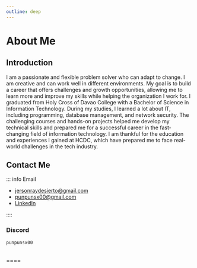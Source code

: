 ```yaml
---
outline: deep
---
```


# About Me

## Introduction
I am a passionate and flexible problem solver who can adapt to change. I am creative and can work well in different environments. My goal is to build a career that offers challenges and growth opportunities, allowing me to learn more and improve my skills while helping the organization I work for.
I graduated from Holy Cross of Davao College with a Bachelor of Science in Information Technology. During my studies, I learned a lot about IT, including programming, database management, and network security. The challenging courses and hands-on projects helped me develop my technical skills and prepared me for a successful career in the fast-changing field of information technology. I am thankful for the education and experiences I gained at HCDC, which have prepared me to face real-world challenges in the tech industry.


## Contact Me 
::: info Email
* jersonraydesierto@gmail.com
* punpunsx00@gmail.com
* [LinkedIn](https://www.linkedin.com/in/jrsn-punpun)

::::
### Discord
```discord info Discord
punpunsx00
```

<!-- ## [German Stories](https://www.thegermanproject.com/) -->

<!-- ### Rotkäppchen (Little Riding Hood)
Es war einmal, inmitten eines dichten Waldes, ein kleines Haus, wo ein hübsches kleines Mädchen namens Rotkäppchen wohnte. Eines sonnigen Tages rief die Mutter sie in die Küche von ihrem kleinen Haus.

"Großmutter ist krank", sagte sie. "Bring ihr diesen Korb mit Kuchen, aber sei sehr vorsichtig! Bleib auf dem Pfad in dem Wald und bleib nicht stehen! Wenn du schnell läufst, wird dir nichts passieren."

"Sorge dich nicht", sagte sie. "Ich werde zur Großmutter laufen, ohne stehen zu bleiben." Rotkäppchen küsste ihre Mutter und lief los. Das kleine Mädchen begann ihre lange Reise durch den Wald.

Aber sie vergaß schon bald die weisen Worte ihrer Mutter.
Sie sah einen Brombeerstrauch neben dem Pfad. "Was für hübsche Brombeeren!", rief sie und legte ihren Korb auf den Boden. "Sie sind so schön und reif…und so groß! Köstlich! Ich nehme mir vielleicht nur noch eine…"
Plötzlich erinnerte sich Rötkäppchen an ihre Mutter, ihr Versprechen, ihre Großmutter und den Korb… Sie lief schnell zu dem Pfad zurück.

Der Wald wurde dichter und dichter. Ein gelber Schmetterling flog durch die Bäume. "Oh, wie hübsch!", rief sie. Und sie jagte den Schmetterling durch die Bäume. "Ich fange dich!"
Dann sah sie lila Blumen im Gras. "Oh, wie schön!" rief sie. "Großmutter wird sich darüber freuen!". Und sie pflückte einen riesigen Strauß Blumen.

Währenddessen beobachteten sie zwei bedrohliche Augen von hinter einem Baum. Ein seltsames Geräusch im Wald erschreckte Rotkäppchen und ihr Herz begann zu pochen. "Ich muss den Pfad finden und schnell von hier weg laufen!"
Rotkäppchen rannte und rannte und fand schließlich den Pfad. Aber sobald sie sich beruhigte, hörte sie wieder ein seltsamen Geräusch hinter sich...

... Eine sehr tiefe Stimme sagte: "Hallo, kleines Mädchen. Warum läufst du ganz alleine durch den Wald? Wo gehst du hin?"
"Ich bringe Kuchen zu meiner Großmutter. Sie wohnt am Ende von diesem Pfad," sagte Rotkäppchen mit einer ganz leisen Stimme.
"Wohnt deine Großmutter alleine?", fragte der Wolf (denn es war der Große Böse Wolf mit dem sie sprach!)
"Oh, ja", antwortete Rotkäppchen, "und sie öffnet Fremden niemals die Tür!"

"Du hast eine sehr schlaue Großmutter,", antwortete der Wolf. "Es war schön mit dir zu sprechen. Vielleicht werden wir uns wieder begegenen!"
Der Wolf lief los und dachte "Hmmmm, ich werde zuerst die Großmutter fressen und dann auf das kleine Mädchen warten."
Der Wolf kam am Ende des Pfades an, wo das kleine Haus stand. Klopf! Klopf! Der Wolf klopfte an die Tür.

"Wer ist da?", rief Großmutter von ihrem Bett aus.
"Ich bin es, Rotkäppchen. Ich bringe dir Kuchen, weil du krank bist," antwortete der Wolf und bemühte sich, seine tiefe Wolf-Stimme zu verbergen.
"Oh, wie wunderbar!", sagte die Großmutter. Sie hat nichts seltsames bemerkt. "Komm herein!"

Arme Großmutter! In weniger als zwei Sekunden sprang der Wolf durch das Zimmer und verschlang die alte Dame. Schluck! Dann zog der Wolf Großmutters Kleid und Hut an und legte sich ins Bett.
Schon bald klopfte Rotkäppchen an die Tür. "Großmutter, ich bin's. Kann ich herein kommen?
Der Wolf versuchte Großmutters feine Stimme zu imitieren und antwortete, "Hallo, mein Kind! Komm herein!"

"Was für eine tiefe Stimme du hast Großmutter!", sagte das kleine Mädchen überrascht.
"Damit ich dich besser begrüßen kann, mein Kind", sagte der Wolf.
"Und was für große Augen du hast, Großmutter..."
"Damit ich dich besser sehen kann, mein Kind!"
"Und was für große Hände du hast!", rief Rotkäppchen und ging auf das Bett zu.
"Damit ich dich besser umarmen kann, mein Kind!" sagte der Wolf.

"…Und was für einen großen Mund du hast," murmelte das kleine Mädchen mit einer schwachen Stimme.
"Damit ich dich besser FRESSEN kann!", knurrte der Wolf und sprang aus dem Bett und verschlang sie auch. Dann ist er mit vollem Magen eingeschlafen.

In diesem Moment kam ein Jäger aus dem Wald. Er sah das Haus und beschloss dort stehen zu bleiben und nach einem Glas Wasser zu fragen. Er suchte nach einem großen Wolf, der Schafe aus dem Dorf gestohlen hat.

Der Jäger hörte ein seltsames Pfeifen in dem Haus. Er schaute durch das Fenster und sah den großen Wolf schnarchend im Bett der Großmutter liegen. "Der Wolf! Diesmal wird er mir nicht entkommen!"
Vorsichtig und leise schlich der Jäger in das Häuschen. Als er auf das Bett zuging, hörte er ein kleines Mädchen weinen… und das Geräusch kam aus dem Magen des Wolfes!
Der Jäger schnitt mit seinem Messer den Magen des Wolfes auf und heraus kamen Rotkäppchen und ihre Großmutter, heil und gesund.

Der Jäger füllte den Magen des Wolfes mit Steinen aus dem Garten und nähte ihn dann wieder zu. Als der Wolf aufwachte und den Jäger sah, rannte er so schnell er konnte weg. Die großen Steine haben ihm solch Bauchschmerzen gegeben, dass er Vegetarier wurde und das Dorf für immer in Ruhe gelassen hat.

"Es ist jetzt sicher, nach Hause zu gehen", sagte der Jäger zu Rotkäppchen. "Der große böse Wolf ist weg, auf dem Pfad lauert keine Gefahr mehr."
Rotkäppchens Mutter kam an dem Haus der Großmutter an, als die Sonne unterging. Sie hat sich Sorgen gemacht, als ihre Tochter nicht nach Hause kam. Als sie Rotkäppchen sah, brach sie in Freundentränen aus. "Oh, dir geht es gut!"

Nachdem sie sich noch einmal bei dem Jäger bedankt haben, sind Rotkäppchen und ihre Mutter durch den Wald nach Hause gelaufen.
Als sie schnell durch den Wald liefen, sagte das kleine Mädchen zu ihrer Mutter: "Wir müssen immer auf dem Pfad bleiben und niemals stehen bleiben. Wenn wir das machen, wird uns nichts passieren." -->

## ----  

<!-- ::: details HUHU 😭
SUICIDDEEEEEEEEEEEEEEEEEEEEEEEEEEEEEEEEEEEEEEE !!!!!!!!!!!!!!!!!!!
:::

::: tip TIPS ⁉❔❓
GIVE ME TIPPPPP 🤑
:::

::: warning ‼‼
IM A STUPID INDIVIDUAL AND CAN'T COMMUNICATE WELL!!!
:::

::: danger 💀
MIGHT KILL YOUUU!!!
::: -->
